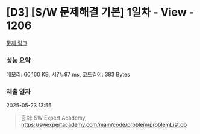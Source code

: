 # [D3] [S/W 문제해결 기본] 1일차 - View - 1206 

[문제 링크](https://swexpertacademy.com/main/code/problem/problemDetail.do?contestProbId=AV134DPqAA8CFAYh) 

### 성능 요약

메모리: 60,160 KB, 시간: 97 ms, 코드길이: 383 Bytes

### 제출 일자

2025-05-23 13:55



> 출처: SW Expert Academy, https://swexpertacademy.com/main/code/problem/problemList.do